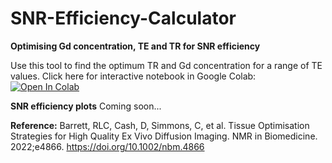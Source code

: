 # SNR-Efficiency-Calculator

**Optimising Gd concentration, TE and TR for SNR efficiency**

Use this tool to find the optimum TR and Gd concentration for a range of TE values. Click here for interactive notebook in Google Colab: [![Open In Colab](https://colab.research.google.com/assets/colab-badge.svg)](https://colab.research.google.com/github/rachellcb/SNR-Efficiency-Calculator/blob/master/Optimising%20Gd%20concentration%2C%20TE%20and%20TR%20for%20SNR%20efficiency.ipynb)

**SNR efficiency plots** Coming soon...

**Reference:** Barrett, RLC, Cash, D, Simmons, C, et al. Tissue Optimisation Strategies for High Quality Ex Vivo Diffusion Imaging. NMR in Biomedicine. 2022;e4866. https://doi.org/10.1002/nbm.4866
